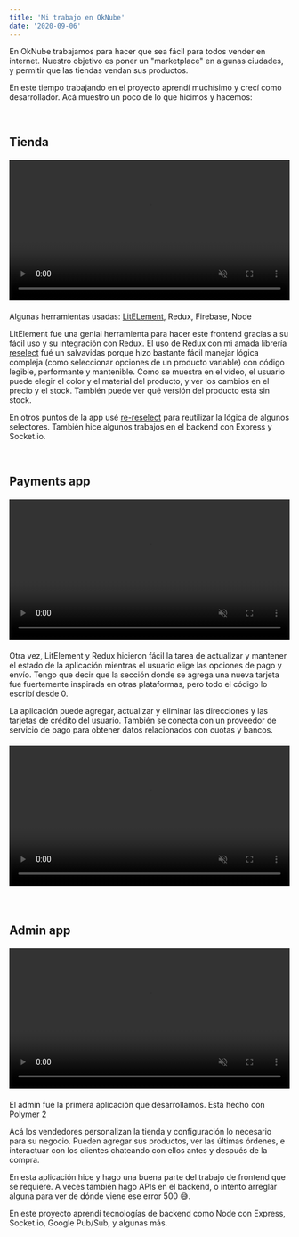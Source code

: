 ```yaml
---
title: 'Mi trabajo en OkNube'
date: '2020-09-06'
---
```


En OkNube trabajamos para hacer que sea fácil para todos vender en internet. Nuestro objetivo es poner un "marketplace" en algunas ciudades, y permitir que las tiendas vendan sus productos.

En este tiempo trabajando en el proyecto aprendí muchísimo y crecí como desarrollador. Acá muestro un poco de lo que hicimos y hacemos:

<br>

## Tienda
<figure class="video_container" style="width: 100%; max-width: 550px; margin: 20px 0;">
  <video muted="true" autoplay="true" loop style="width: 100%">
    <source src="/videos/ok-nube-store.mp4" type="video/mp4">
  </video>
</figure>

Algunas herramientas usadas: [LitELement](https://lit-element.polymer-project.org/), Redux, Firebase, Node

LitElement fue una genial herramienta para hacer este frontend gracias a su fácil uso y su integración con Redux. El uso de Redux con mi amada librería [reselect](https://github.com/reduxjs/reselect) fué un salvavidas porque hizo bastante fácil manejar lógica compleja (como seleccionar opciones de un producto variable) con código legible, performante y mantenible. Como se muestra en el vídeo, el usuario puede elegir el color y el material del producto, y ver los cambios en el precio y el stock. También puede ver qué versión del producto está sin stock.

En otros puntos de la app usé [re-reselect](https://github.com/toomuchdesign/re-reselect) para reutilizar la lógica de algunos selectores. También hice algunos trabajos en el backend con Express y Socket.io.

<br>

## Payments app

<figure class="video_container" style="width: 100%; max-width: 550px; margin: 20px 0;">
  <video muted="true" autoplay="true" loop style="width: 100%">
    <source src="/videos/ok-nube-purchase.mp4" type="video/mp4">
  </video>
</figure>

Otra vez, LitElement y Redux hicieron fácil la tarea de actualizar y mantener el estado de la aplicación mientras el usuario elige las opciones de pago y envío. Tengo que decir que la sección donde se agrega una nueva tarjeta fue fuertemente inspirada en otras plataformas, pero todo el código lo escribí desde 0.

La aplicación puede agregar, actualizar y eliminar las direcciones y las tarjetas de crédito del usuario. También se conecta con un proveedor de servicio de pago para obtener datos relacionados con cuotas y bancos.
<figure class="video_container" style="width: 100%; max-width: 550px; margin: 20px 0;">
  <video muted="true" autoplay="true" loop style="width: 100%">
    <source src="/videos/new-card.mp4" type="video/mp4">
  </video>
</figure>

<br>

## Admin app

<figure class="video_container" style="width: 100%; max-width: 550px; margin: 20px 0;">
  <video muted="true" autoplay="true" loop style="width: 100%">
    <source src="/videos/ok-nube-admin.mp4" type="video/mp4">
  </video>
</figure>

El admin fue la primera aplicación que desarrollamos. Está hecho con Polymer 2

Acá los vendedores personalizan la tienda y configuración lo necesario para su negocio. Pueden agregar sus productos, ver las últimas órdenes, e interactuar con los clientes chateando con ellos antes y después de la compra.

En esta aplicación hice y hago una buena parte del trabajo de frontend que se requiere. A veces también hago APIs en el backend, o intento arreglar alguna para ver de dónde viene ese error 500 😅.

En este proyecto aprendí tecnologías de backend como Node con Express, Socket.io, Google Pub/Sub, y algunas más.
